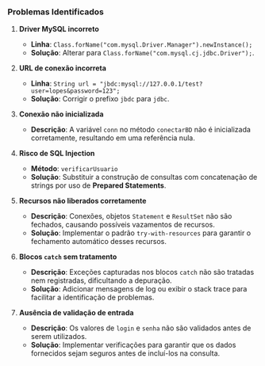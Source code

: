 ### Problemas Identificados

1. **Driver MySQL incorreto**  
   - **Linha**: `Class.forName("com.mysql.Driver.Manager").newInstance();`  
   - **Solução**: Alterar para `Class.forName("com.mysql.cj.jdbc.Driver");`.

2. **URL de conexão incorreta**  
   - **Linha**: `String url = "jbdc:mysql://127.0.0.1/test?user=lopes&password=123";`  
   - **Solução**: Corrigir o prefixo `jbdc` para `jdbc`.

3. **Conexão não inicializada**  
   - **Descrição**: A variável `conn` no método `conectarBD` não é inicializada corretamente, resultando em uma referência nula.  

4. **Risco de SQL Injection**  
   - **Método**: `verificarUsuario`  
   - **Solução**: Substituir a construção de consultas com concatenação de strings por uso de **Prepared Statements**.

5. **Recursos não liberados corretamente**  
   - **Descrição**: Conexões, objetos `Statement` e `ResultSet` não são fechados, causando possíveis vazamentos de recursos.  
   - **Solução**: Implementar o padrão `try-with-resources` para garantir o fechamento automático desses recursos.

6. **Blocos `catch` sem tratamento**  
   - **Descrição**: Exceções capturadas nos blocos `catch` não são tratadas nem registradas, dificultando a depuração.  
   - **Solução**: Adicionar mensagens de log ou exibir o stack trace para facilitar a identificação de problemas.

7. **Ausência de validação de entrada**  
   - **Descrição**: Os valores de `login` e `senha` não são validados antes de serem utilizados.  
   - **Solução**: Implementar verificações para garantir que os dados fornecidos sejam seguros antes de incluí-los na consulta.